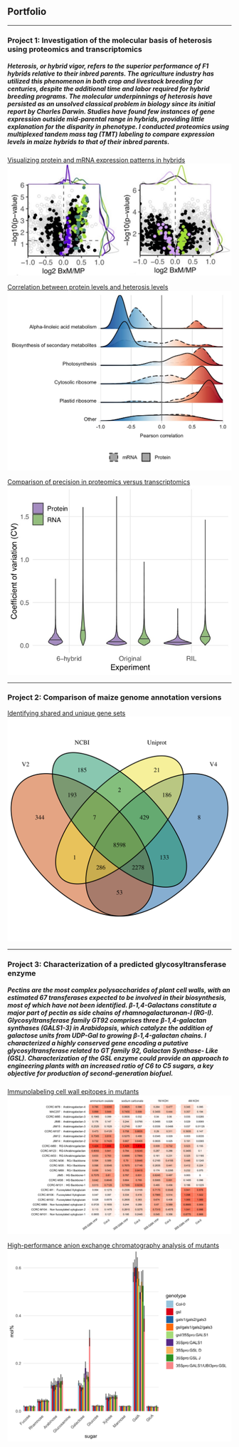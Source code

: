 ## Portfolio

---
### Project 1: Investigation of the molecular basis of heterosis using proteomics and transcriptomics

##### Heterosis, or hybrid vigor, refers to the superior performance of F1 hybrids relative to their inbred parents. The agriculture industry has utilized this phenomenon in both crop and livestock breeding for centuries, despite the additional time and labor required for hybrid breeding programs. The molecular underpinnings of heterosis have persisted as an unsolved classical problem in biology since its initial report by Charles Darwin. Studies have found few instances of gene expression outside mid-parental range in hybrids, providing little explanation for the disparity in phenotype. I conducted proteomics using multiplexed tandem mass tag (TMT) labeling to compare expression levels in maize hybrids to that of their inbred parents.

[Visualizing protein and mRNA expression patterns in hybrids](/ExpressionHeterosis)
<img src="images/expressionhet_nolegend.jpg?raw=true"/>

[Correlation between protein levels and heterosis levels](/Correlations)
<img src="images/correlations3.jpg?raw=true"/>

[Comparison of precision in proteomics versus transcriptomics](/CV)
<img src="images/CV.jpg?raw=true"/>

---
### Project 2: Comparison of maize genome annotation versions

[Identifying shared and unique gene sets](/v4pro)
<img src="images/ProteinVen.png?raw=true"/>

---
### Project 3: Characterization of a predicted glycosyltransferase enzyme

##### Pectins are the most complex polysaccharides of plant cell walls, with an estimated 67 transferases expected to be involved in their biosynthesis, most of which have not been identified. β-1,4-Galactans constitute a major part of pectin as side chains of rhamnogalacturonan-I (RG-I). Glycosyltransferase family GT92 comprises three β-1,4-galactan synthases (GALS1-3) in Arabidopsis, which catalyze the addition of galactose units from UDP-Gal to growing β-1,4-galactan chains. I characterized a highly conserved gene encoding a putative glycosyltransferase related to GT family 92, Galactan Synthase- Like (GSL). Characterization of the GSL enzyme could provide an approach to engineering plants with an increased ratio of C6 to C5 sugars, a key objective for production of second-generation biofuel.

[Immunolabeling cell wall epitopes in mutants](/duf23)
<img src="images/Fig_DUF23OE_ELISA.png?raw=true"/>

[High-performance anion exchange chromatography analysis of mutants](/duf23.hpaec)
<img src="images/180424_DUF23_HPAEC3.png?raw=true"/>

